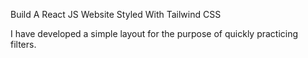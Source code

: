 Build A React JS Website Styled With Tailwind CSS

I have developed a simple layout for the purpose of quickly practicing filters.
